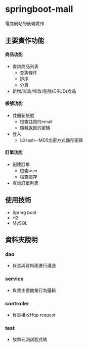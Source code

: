 # springboot-mall
電商網站的後端實作<br>
## 主要實作功能
#### 商品功能
* 查詢商品列表
  * 查詢條件
  * 排序
  * 分頁
* 新增/查詢/修改/刪除(CRUD)商品
#### 帳號功能
* 註冊新帳號
  * 檢查註冊的email
  * 隱藏返回的密碼
* 登入
  * 以Hash--MD5加密方式儲存密碼
#### 訂單功能
* 創建訂單
  * 檢查user
  * 檢查庫存
* 查詢訂單列表
## 使用技術
* Spring boot
* H2
* MySQL
## 資料夾說明
### dao
* 負責與資料庫進行溝通
### service
* 負責主要商業行為邏輯
### controller
* 負責接收Http request
### test
* 放單元測試程式碼
